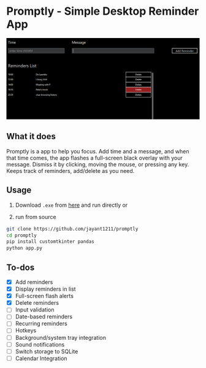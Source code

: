 # Promptly - Simple Desktop Reminder App

![promptly](src/image.png)

## What it does

Promptly is a app to help you focus. Add time and a message, and when that time comes, the app flashes a full-screen black overlay with your message. Dismiss it by clicking, moving the mouse, or pressing any key. Keeps track of reminders, add/delete as you need.

## Usage

1. Download `.exe` from [here](https://github.com/jayant1211/promptly/releases/download/v0.1.0/promptly-app-0.1.0.exe) and run directly
or

2. run from source
```bash
git clone https://github.com/jayant1211/promptly
cd promptly
pip install customtkinter pandas
python app.py
```

## To-dos

- [x] Add reminders
- [x] Display reminders in list
- [x] Full-screen flash alerts
- [x] Delete reminders
- [ ] Input validation
- [ ] Date-based reminders
- [ ] Recurring reminders
- [ ] Hotkeys
- [ ] Background/system tray integration
- [ ] Sound notifications
- [ ] Switch storage to SQLite
- [ ] Calendar Integration
